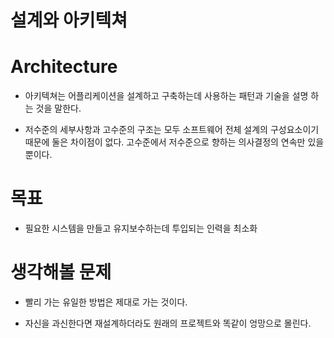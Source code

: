 # 설계와 아키텍쳐

# Architecture

  * 아키텍쳐는 어플리케이션을 설계하고 구축하는데 사용하는 패턴과 기술을 설명 하는 것을 말한다.
  
  * 저수준의 세부사항과 고수준의 구조는 모두 소프트웨어 전체 설계의 구성요소이기 때문에 둘은 차이점이 없다. 고수준에서 저수준으로 향하는 의사결정의 연속만 있을 뿐이다.
  
# 목표

  * 필요한 시스템을 만들고 유지보수하는데 투입되는 인력을 최소화

# 생각해볼 문제

  * 빨리 가는 유일한 방법은 제대로 가는 것이다.
  
  * 자신을 과신한다면 재설계하더라도 원래의 프로젝트와 똑같이 엉망으로 몰린다.
